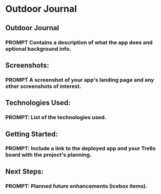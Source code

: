 # Outdoor Journal 

## Outdoor Journal
### PROMPT Contains a description of what the app does and optional background info.

## Screenshots: 
### PROMPT A screenshot of your app's landing page and any other screenshots of interest.

## Technologies Used: 
### PROMPT: List of the technologies used.

## Getting Started: 
### PROMPT: Include a link to the deployed app and your Trello board with the project's planning.

## Next Steps: 
### PROMPT: Planned future enhancements (icebox items).